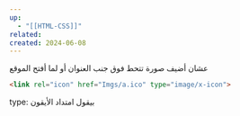```yaml
---
up:
  - "[[HTML-CSS]]"
related: 
created: 2024-06-08
---
```


عشان أضيف صورة تتحط فوق جنب العنوان أو لما أفتح الموقع 

```html
<link rel="icon" href="Imgs/a.ico" type="image/x-icon">
```
type: بيقول امتداد الأيقون